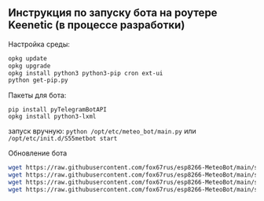 ## Инструкция по запуску бота на роутере Keenetic (в процессе разработки)
Настройка среды:
```bash
opkg update
opkg upgrade
opkg install python3 python3-pip cron ext-ui
python get-pip.py
```


Пакеты для бота:
```
pip install pyTelegramBotAPI
opkg install python3-lxml
```

запуск вручную:
`python /opt/etc/meteo_bot/main.py`
или
`/opt/etc/init.d/S55metbot start`

Обновление бота
```bash
wget https://raw.githubusercontent.com/fox67rus/esp8266-MeteoBot/main/src/meteo_bot/main.py --no-check-certificate -O /opt/etc/meteo_bot/main.py
wget https://raw.githubusercontent.com/fox67rus/esp8266-MeteoBot/main/src/meteo_bot/extensions.py --no-check-certificate -O /opt/etc/meteo_bot/extensions.py
wget https://raw.githubusercontent.com/fox67rus/esp8266-MeteoBot/main/src/meteo_bot/configs.py --no-check-certificate -O /opt/etc/meteo_bot/configs.py
wget https://raw.githubusercontent.com/fox67rus/esp8266-MeteoBot/main/src/meteo_bot/exceptions.py --no-check-certificate -O /opt/etc/meteo_bot/exceptions.py
```
